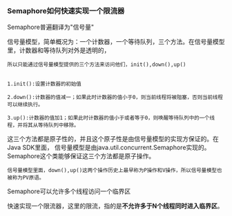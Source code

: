 ### Semaphore如何快速实现一个限流器

Semaphore普遍翻译为"信号量"

信号量模型，简单概况为：一个计数器，一个等待队列，三个方法。在信号量模型里，计数器和等待队列对外是透明的，

    所以只能通过信号量模型提供的三个方法来访问他们，init(),down(),up()


    1.init():设置计数器的初始值

    2.down():计数器的值减一；如果此时计数器的值小于0，则当前线程将被阻塞，否则当前线程可以继续执行。

    3.up():计数器的值加1；如果此时计数器的值小于或者等于0，则唤醒等待队列中的一个线程，并将其从等待队列中移除。

这三个方法都是原子性的，并且这个原子性是由信号量模型的实现方保证的。在Java SDK里面，
    信号量模型是由java.util.concurrent.Semaphore实现的。Semaphore这个类能够保证这三个方法都是原子操作。

    信号量模型里面，down(),up()这两个操作历史上最早称为P操作和V操作，所以信号量模型也被称为PV原语。


Semaphore可以允许多个线程访问一个临界区

快速实现一个限流器，这里的限流，指的是**不允许多于N个线程同时进入临界区**。